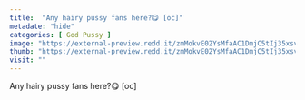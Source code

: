 ```yaml
---
title:  "Any hairy pussy fans here?😋 [oc]"
metadate: "hide"
categories: [ God Pussy ]
image: "https://external-preview.redd.it/zmMokvE02YsMfaAC1DmjC5tIj35xsvvJuJ-Km_k-50k.jpg?auto=webp&s=c8cf2388ff43e05ed36abf67a5a1e59e98471d04"
thumb: "https://external-preview.redd.it/zmMokvE02YsMfaAC1DmjC5tIj35xsvvJuJ-Km_k-50k.jpg?width=216&crop=smart&auto=webp&s=1c276a7cc67c89ad3870b9c9401bd537c9ee271a"
visit: ""
---
```

Any hairy pussy fans here?😋 [oc]
